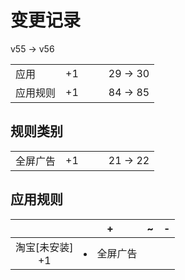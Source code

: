 # 变更记录

v55 -> v56

||||||
|-|:-:|:-:|:-:|:-:|
|应用|+1|||29 -> 30|
|应用规则|+1|||84 -> 85|

## 规则类别

||||||
|-|:-:|:-:|:-:|:-:|
|全屏广告|+1|||21 -> 22|

## 应用规则

||+|~|-|
|:-:|-|-|-|
|淘宝[未安装]<br>+1|<li>全屏广告|||
